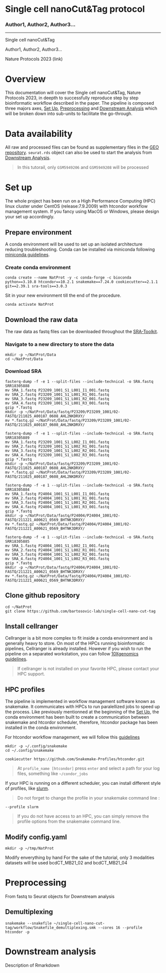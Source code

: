 # Single cell nanoCut&Tag protocol
### Author1, Author2, Author3...
<hr>
Single cell nanoCut&Tag

Author1, Author2, Author3...

Nature Protocols 2023 (link)

# Overview
This documentation will cover the Single cell nanoCut&Tag, Nature Protocols 2023, in deepth to successfully reproduce step by step bioinformatic workflow described in the paper.
The pipeline is composed three majors axes, [Set Up](#set-up), [Preprocessing](#preprocessing) and [Downstream Analysis](#downstream-analysis) which will be broken down into sub-units to facilitate the go-through.

# Data availability
All raw and processed files can be found as supplementary files in the [GEO repository](https://www.ncbi.nlm.nih.gov/geo/query/acc.cgi?acc=GSE198467).
`seurat.rds` object can also be used to start the analysis from [Downstream Analysis](#downstream-analysis).

> In this tutorail, only `GSM5949206` and `GSM5949208` will be processed

# Set up
The whole project has been run on a High Performance Computing (HPC) linux cluster under CentOS (release:7.9.2009) with htcondor workflow management system.
If you fancy using MacOS or Windows, please design your set up accordingly.

## Prepare environment
A conda environment will be used to set up an isolated architecture reducing troubleshooting.
Conda can be installed via miniconda following [miniconda guidelines](https://docs.conda.io/projects/conda/en/latest/user-guide/install/linux.html).

### Create conda environment
```
conda create --name NatProt -y -c conda-forge -c bioconda python==3.10.8 htcondor==10.2.1 snakemake==7.24.0 cookiecutter==2.1.1 git==2.39.1 sra-tools==3.0.3
```
Sit in your new environment till the end of the procedure.
```
conda activate NatProt
```

## Download the raw data
The raw data as fastq files can be downloaded throughout the [SRA-Toolkit](https://github.com/ncbi/sra-tools/wiki/HowTo:-fasterq-dump).
### Navigate to a new directory to store the data
```
mkdir -p ~/NatProt/Data
cd ~/NatProt/Data
```
### Download SRA
```
fasterq-dump -f -e 1 --split-files --include-technical -o SRA.fastq SRR18305888
mv SRA_1.fastq P23209_1001_S1_L001_I1_001.fastq
mv SRA_2.fastq P23209_1001_S1_L001_R1_001.fastq
mv SRA_3.fastq P23209_1001_S1_L001_R2_001.fastq
mv SRA_4.fastq P23209_1001_S1_L001_R3_001.fastq
gzip *.fastq
mkdir -p ~/NatProt/Data/fastq/P23209/P23209_1001/02-FASTQ/211025_A00187_0608_AHL2NKDRXY/
mv *.fastq.gz ~/NatProt/Data/fastq/P23209/P23209_1001/02-FASTQ/211025_A00187_0608_AHL2NKDRXY/
```
```
fasterq-dump -f -e 1 --split-files --include-technical -o SRA.fastq SRR18305889
mv SRA_1.fastq P23209_1001_S1_L002_I1_001.fastq
mv SRA_2.fastq P23209_1001_S1_L002_R1_001.fastq
mv SRA_3.fastq P23209_1001_S1_L002_R2_001.fastq
mv SRA_4.fastq P23209_1001_S1_L002_R3_001.fastq
gzip *.fastq
mkdir -p ~/NatProt/Data/fastq/P23209/P23209_1001/02-FASTQ/211025_A00187_0608_AHL2NKDRXY/
mv *.fastq.gz ~/NatProt/Data/fastq/P23209/P23209_1001/02-FASTQ/211025_A00187_0608_AHL2NKDRXY/
```
```
fasterq-dump -f -e 1 --split-files --include-technical -o SRA.fastq SRR18305884
mv SRA_1.fastq P24004_1001_S1_L001_I1_001.fastq
mv SRA_2.fastq P24004_1001_S1_L001_R1_001.fastq
mv SRA_3.fastq P24004_1001_S1_L001_R2_001.fastq
mv SRA_4.fastq P24004_1001_S1_L001_R3_001.fastq
gzip *.fastq
mkdir -p ~/NatProt/Data/fastq/P24004/P24004_1001/02-FASTQ/211221_A00621_0569_BHTNK3DRXY/
mv *.fastq.gz ~/NatProt/Data/fastq/P24004/P24004_1001/02-FASTQ/211221_A00621_0569_BHTNK3DRXY/
```
```
fasterq-dump -f -e 1 --split-files --include-technical -o SRA.fastq SRR18305885
mv SRA_1.fastq P24004_1001_S1_L002_I1_001.fastq
mv SRA_2.fastq P24004_1001_S1_L002_R1_001.fastq
mv SRA_3.fastq P24004_1001_S1_L002_R2_001.fastq
mv SRA_4.fastq P24004_1001_S1_L002_R3_001.fastq
gzip *.fastq
mkdir -p ~/NatProt/Data/fastq/P24004/P24004_1001/02-FASTQ/211221_A00621_0569_BHTNK3DRXY/
mv *.fastq.gz ~/NatProt/Data/fastq/P24004/P24004_1001/02-FASTQ/211221_A00621_0569_BHTNK3DRXY/
```

## Clone github repository
```
cd ~/NatProt
git clone https://github.com/bartosovic-lab/single-cell-nano-cut-tag
```

## Install cellranger
Cellranger is a bit more complex to fit inside a conda environment and is generally heavy to store.
On most of the HPCs running bioinformatic pipelines, Cellranger is already installed.
However if you wish to run the pipeline on a separated workstation, you can follow [10Xgenomics guidelines](https://support.10xgenomics.com/single-cell-atac/software/pipelines/latest/installation).

> If cellranger is not installed on your favorite HPC, please contact your HPC support.

## HPC profiles
The pipeline is implemented in workflow management software known as snakemake.
It communicates with HPCs to run paralellized jobs to speed up the process.
Like previously mentionned at the beginning of the [Set Up](#set-up), the conda environment has been built to create a communication between snakemake and htcordor scheduler, therefore, htcondor package has been installed in the conda environment.

For htcondor workflow management, we will follow this [guidelines](https://github.com/Snakemake-Profiles/htcondor)
```
mkdir -p ~/.config/snakemake
cd ~/.config/snakemake
```
```
cookiecutter https://github.com/Snakemake-Profiles/htcondor.git
```
> At `profile_name [htcondor]` press `enter` and select a path for your log files, something like `~/condor_jobs`

If your HPC is running on a different scheduler, you can install different style of profiles, like [slurm](https://github.com/Snakemake-Profiles/slurm).

> Do not forget to change the profile in your snakemake command line : 
```
--profile slurm
```
> If you do not have access to an HPC, you can simply remove the profile options from the snakemake command line.

## Modify config.yaml

```
mkdir -p ~/tmp/NatProt
```

Modify enverything by hand
For the sake of the tutorial, only 3 modalities datasets will be used bcdCT_MB21_02 and bcdCT_MB21_04

# Preprocessing
From fastq to Seurat objects for Downstream analysis
## Demultiplexing
```
snakemake --snakefile ~/single-cell-nano-cut-tag/workflow/Snakefile_demultiplexing.smk --cores 16 --profile htcondor -p
```

# Downstream analysis
Description of Rmarkdown

